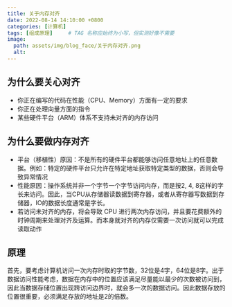 ```yaml
---
title: 关于内存对齐
date: 2022-08-14 14:10:00 +0800
categories: [计算机]
tags: [组成原理]     # TAG 名称应始终为小写，但实测好像不需要
image:
  path: assets/img/blog_face/关于内存对齐.png
  alt: 
---
```

## 为什么要关心对齐
- 你正在编写的代码在性能（CPU、Memory）方面有一定的要求
- 你正在处理向量方面的指令
- 某些硬件平台（ARM）体系不支持未对齐的内存访问

## 为什么要做内存对齐
- 平台（移植性）原因：不是所有的硬件平台都能够访问任意地址上的任意数据。例如：特定的硬件平台只允许在特定地址获取特定类型的数据，否则会导致异常情况
- 性能原因：操作系统并非一个字节一个字节访问内存，而是按2, 4, 8这样的字长来访问。因此，当CPU从存储器读数据到寄存器，或者从寄存器写数据到存储器，IO的数据长度通常是字长。
- 若访问未对齐的内存，将会导致 CPU 进行两次内存访问，并且要花费额外的时钟周期来处理对齐及运算。而本身就对齐的内存仅需要一次访问就可以完成读取动作

## 原理
首先，要考虑计算机访问一次内存时取的字节数，32位是4字，64位是8字。出于数据访问性能考虑，数据在内存中的位置应该满足尽量能以最少的次数被访问到，因此当数据存储位置出现跨访问边界时，就会多一次的数据访问。因此数据存放的位置很重要，必须满足存放的地址是2的倍数。
